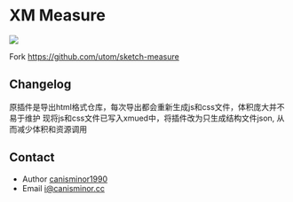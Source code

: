 # XM Measure

![](http://ued.xiongmaojinku.com/img/site-logo.png)

Fork <https://github.com/utom/sketch-measure>

## Changelog

原插件是导出html格式仓库，每次导出都会重新生成js和css文件，体积庞大并不易于维护
现将js和css文件已写入xmued中，将插件改为只生成结构文件json, 从而减少体积和资源调用


## Contact

* Author [canisminor1990](https://github.com/canisminor1990)
* Email <i@canisminor.cc>
